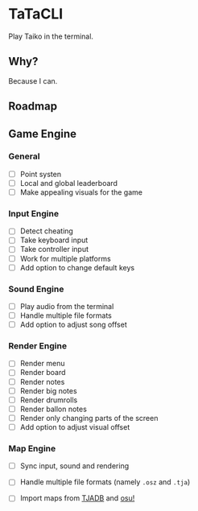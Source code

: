 # TaTaCLI

Play Taiko in the terminal.

## Why?

Because I can.

## Roadmap

## Game Engine

### General

- [ ] Point systen
- [ ] Local and global leaderboard
- [ ] Make appealing visuals for the game

### Input Engine

- [ ] Detect cheating
- [ ] Take keyboard input
- [ ] Take controller input
- [ ] Work for multiple platforms
- [ ] Add option to change default keys

### Sound Engine

- [ ] Play audio from the terminal
- [ ] Handle multiple file formats
- [ ] Add option to adjust song offset

### Render Engine

- [ ] Render menu
- [ ] Render board
- [ ] Render notes
- [ ] Render big notes
- [ ] Render drumrolls
- [ ] Render ballon notes
- [ ] Render only changing parts of the screen
- [ ] Add option to adjust visual offset

### Map Engine

- [ ] Sync input, sound and rendering
- [ ] Handle multiple file formats (namely `.osz` and `.tja`)
- [ ] Import maps from [TJADB](https://tjadataba.se/) and [osu!](https://osu.ppy.sh/)

